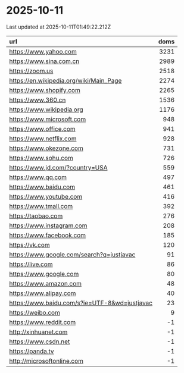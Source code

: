 # 2025-10-11

<!-- BEGIN -->
Last updated at 2025-10-11T01:49:22.212Z

url | doms
:- | -:
https://www.yahoo.com | 3231
https://www.sina.com.cn | 2989
https://zoom.us | 2518
https://en.wikipedia.org/wiki/Main_Page | 2274
https://www.shopify.com | 2265
https://www.360.cn | 1536
https://www.wikipedia.org | 1176
https://www.microsoft.com | 948
https://www.office.com | 941
https://www.netflix.com | 928
https://www.okezone.com | 731
https://www.sohu.com | 726
https://www.jd.com/?country=USA | 559
https://www.qq.com | 497
https://www.baidu.com | 461
https://www.youtube.com | 416
https://www.tmall.com | 392
https://taobao.com | 276
https://www.instagram.com | 208
https://www.facebook.com | 185
https://vk.com | 120
https://www.google.com/search?q=justjavac | 91
https://live.com | 86
https://www.google.com | 80
https://www.amazon.com | 48
https://www.alipay.com | 40
https://www.baidu.com/s?ie=UTF-8&wd=justjavac | 23
https://weibo.com | 9
https://www.reddit.com | -1
http://xinhuanet.com | -1
https://www.csdn.net | -1
https://panda.tv | -1
http://microsoftonline.com | -1
<!-- END -->
